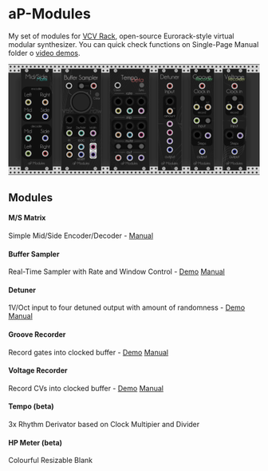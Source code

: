 # aP-Modules

   My set of modules for [VCV Rack](https://github.com/VCVRack/Rack), open-source Eurorack-style virtual modular synthesizer.
   You can quick check functions on Single-Page Manual folder o [video demos](https://www.youtube.com/playlist?list=PLTBeMIi26Jo1aHUOn0w_AcFaeOnk1HJ9S).
   
   ![](res/all.png?raw=true)
   

## Modules

####    M/S Matrix
   Simple Mid/Side Encoder/Decoder - [Manual](https://github.com/aptrn/aP-Modules/blob/master/Single-Page%20Manual/MsMatrix.pdf)

####    Buffer Sampler
   Real-Time Sampler with Rate and Window Control - [Demo](https://youtu.be/ni2AYXCnCrE) [Manual](https://github.com/aptrn/aP-Modules/blob/master/Single-Page%20Manual/BufferSampler.pdf)
    
####    Detuner
   1V/Oct input to four detuned output with amount of randomness - [Demo](https://youtu.be/GoBfVJexKkQ) [Manual](https://github.com/aptrn/aP-Modules/blob/master/Single-Page%20Manual/Detuner.pdf)
    
####    Groove Recorder
   Record gates into clocked buffer - [Demo](https://youtu.be/eOpwK2z1c0c)  [Manual](https://github.com/aptrn/aP-Modules/blob/master/Single-Page%20Manual/GrooveRecorder.pdf)
    
####    Voltage Recorder 
   Record CVs into clocked buffer - [Demo](https://youtu.be/eOpwK2z1c0c) [Manual](https://github.com/aptrn/aP-Modules/blob/master/Single-Page%20Manual/VoltageRecorder.pdf)
    
####    Tempo (beta)
   3x Rhythm Derivator based on Clock Multipier and Divider
    
####    HP Meter (beta)
   Colourful Resizable Blank



